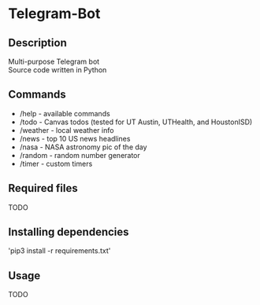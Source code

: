 # Telegram-Bot


## Description  
Multi-purpose Telegram bot  
Source code written in Python   


## Commands
- /help - available commands
- /todo - Canvas todos (tested for UT Austin, UTHealth, and HoustonISD)
- /weather - local weather info
- /news - top 10 US news headlines
- /nasa - NASA astronomy pic of the day
- /random - random number generator
- /timer - custom timers


## Required files
TODO


## Installing dependencies
'pip3 install -r requirements.txt'


## Usage
TODO
  

